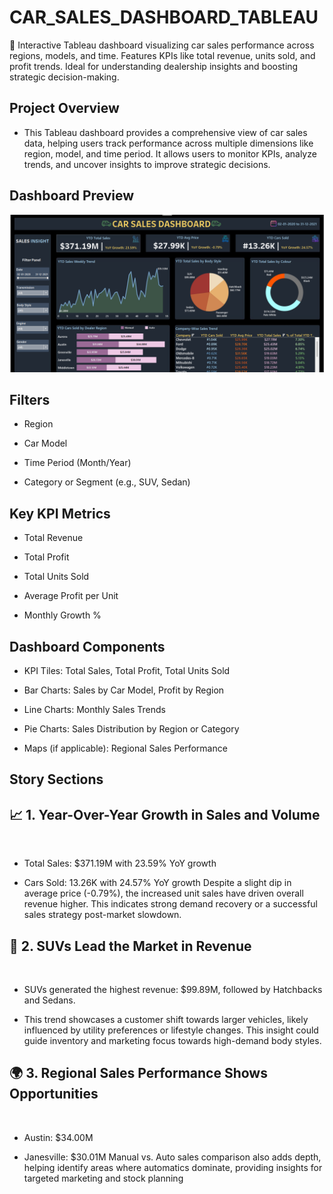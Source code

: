 # CAR_SALES_DASHBOARD_TABLEAU
🚗 Interactive Tableau dashboard visualizing car sales performance across regions, models, and time. Features KPIs like total revenue, units sold, and profit trends. Ideal for understanding dealership insights and boosting strategic decision-making.

## Project Overview
- This Tableau dashboard provides a comprehensive view of car sales data, helping users track performance across multiple dimensions like region, model, and time period. It allows users to monitor KPIs, analyze trends, and uncover insights to improve strategic decisions.

## Dashboard Preview

<img src="Car sales dashboard.png"/>

## Filters 

- Region

- Car Model

- Time Period (Month/Year)

- Category or Segment (e.g., SUV, Sedan)

## Key KPI Metrics

- Total Revenue

- Total Profit

- Total Units Sold

- Average Profit per Unit

- Monthly Growth %

## Dashboard Components

- KPI Tiles: Total Sales, Total Profit, Total Units Sold

- Bar Charts: Sales by Car Model, Profit by Region

- Line Charts: Monthly Sales Trends

- Pie Charts: Sales Distribution by Region or Category

- Maps (if applicable): Regional Sales Performance

## Story Sections

## 📈 1. Year-Over-Year Growth in Sales and Volume

<img src=""/>

- Total Sales: $371.19M with 23.59% YoY growth

- Cars Sold: 13.26K with 24.57% YoY growth Despite a slight dip in average price (-0.79%), the increased unit sales have driven overall revenue higher. This indicates strong demand recovery or a successful sales strategy post-market slowdown.

## 🚗 2. SUVs Lead the Market in Revenue

<img src=""/>

- SUVs generated the highest revenue: $99.89M, followed by Hatchbacks and Sedans.

- This trend showcases a customer shift towards larger vehicles, likely influenced by utility preferences or lifestyle changes. This insight could guide inventory and marketing focus towards high-demand body styles.

## 🌍 3. Regional Sales Performance Shows Opportunities

<img src=""/>

- Austin: $34.00M

- Janesville: $30.01M Manual vs. Auto sales comparison also adds depth, helping identify areas where automatics dominate, providing insights for targeted marketing and stock planning


